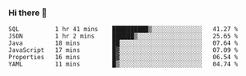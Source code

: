 ### Hi there 👋


<!--START_SECTION:waka-->

```text
SQL          1 hr 41 mins    ██████████▒░░░░░░░░░░░░░░   41.27 %
JSON         1 hr 2 mins     ██████▒░░░░░░░░░░░░░░░░░░   25.65 %
Java         18 mins         ██░░░░░░░░░░░░░░░░░░░░░░░   07.64 %
JavaScript   17 mins         █▓░░░░░░░░░░░░░░░░░░░░░░░   07.09 %
Properties   16 mins         █▓░░░░░░░░░░░░░░░░░░░░░░░   06.54 %
YAML         11 mins         █▒░░░░░░░░░░░░░░░░░░░░░░░   04.74 %
```

<!--END_SECTION:waka-->

<!--
**ssrahul96/ssrahul96** is a ✨ _special_ ✨ repository because its `README.md` (this file) appears on your GitHub profile.

Here are some ideas to get you started:

- 🔭 I’m currently working on ...
- 🌱 I’m currently learning ...
- 👯 I’m looking to collaborate on ...
- 🤔 I’m looking for help with ...
- 💬 Ask me about ...
- 📫 How to reach me: ...
- 😄 Pronouns: ...
- ⚡ Fun fact: ...
-->
